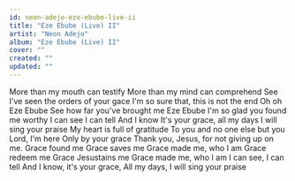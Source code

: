 ```yaml
---
id: neon-adejo-eze-ebube-live-ii
title: "Eze Ebube (Live) II"
artist: "Neon Adejo"
album: "Eze Ebube (Live) II"
cover: ""
created: ""
updated: ""
---
```


More than my mouth can testify
More than my mind can comprehend
See I've seen the orders of your gace
I'm so sure that, this is not the end
Oh oh
Eze Ebube
See how far you've brought me
Eze Ebube
I'm so glad you found me worthy
I can see
I can tell
And I know
It's your grace, all my days
I will sing your praise
My heart is full of gratitude
To you and no one else but you
Lord, I'm here
Only by your grace
Thank you, Jesus, for not giving up on me.
Grace found me
Grace saves me
Grace made me, who I am
Grace redeem me
Grace Jesustains me
Grace made me, who I am
I can see, I can tell
And I know, it's your grace,
All my days, I will sing your praise